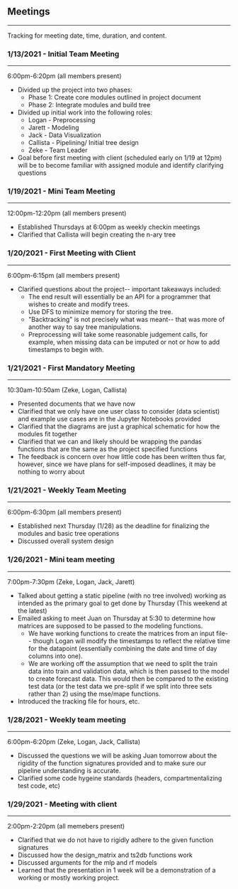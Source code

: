 ## Meetings
-----------
Tracking for meeting date, time, duration, and content.

### 1/13/2021 - Initial Team Meeting
------------------------------------
6:00pm-6:20pm (all members present)
* Divided up the project into two phases:
  * Phase 1: Create core modules outlined in project document
  * Phase 2: Integrate modules and build tree
* Divided up initial work into the following roles:
  * Logan - Preprocessing
  * Jarett - Modeling
  * Jack - Data Visualization
  * Callista - Pipelining/ Initial tree design
  * Zeke - Team Leader
* Goal before first meeting with client (scheduled early on 1/19 at 12pm) will be to become familiar with assigned module and identify clarifying questions

### 1/19/2021 - Mini Team Meeting
---------------------------------
12:00pm-12:20pm (all members present)
* Established Thursdays at 6:00pm as weekly checkin meetings
* Clarified that Callista will begin creating the n-ary tree

### 1/20/2021 - First Meeting with Client
-----------------------------------------
6:00pm-6:15pm (all members present)
* Clarified questions about the project-- important takeaways included:
    * The end result will essentially be an API for a programmer that wishes to create and modify trees.
    * Use DFS to minimize memory for storing the tree.
    * "Backtracking" is not precisely what was meant-- that was more of another way to say tree manipulations.
    * Preprocessing will take some reasonable judgement calls, for example, when missing data can be imputed or not or how to add timestamps to begin with.

### 1/21/2021 - First Mandatory Meeting
---------------------------------------
10:30am-10:50am (Zeke, Logan, Callista)
* Presented documents that we have now
* Clarified that we only have one user class to consider (data scientist) and example use cases are in the Jupyter Notebooks provided
* Clarified that the diagrams are just a graphical schematic for how the modules fit together
* Clarified that we can and likely should be wrapping the pandas functions that are the same as the project specified functions
* The feedback is concern over how little code has been written thus far, however, since we have plans for self-imposed deadlines, it may be nothing to worry about

### 1/21/2021 - Weekly Team Meeting
-----------------------------------
6:00pm-6:30pm (all members present)
* Established next Thursday (1/28) as the deadline for finalizing the modules and basic tree operations
* Discussed overall system design

### 1/26/2021 - Mini team meeting
-----------------------------------
7:00pm-7:30pm (Zeke, Logan, Jack, Jarett)
* Talked about getting a static pipeline (with no tree involved) working as intended as the primary goal to get done by Thursday (This weekend at the latest)
* Emailed asking to meet Juan on Thursday at 5:30 to determine how matrices are supposed to be passed to the modeling functions.
  * We have working functions to create the matrices from an input file-- though Logan will modify the timestamps to reflect the relative time for the datapoint (essentially combining the date and time of day columns into one).
  * We are working off the assumption that we need to split the train data into train and validation data, which is then passed to the model to create forecast data. This would then be compared to the existing test data (or the test data we pre-split if we split into three sets rather than 2) using the mse/mape functions.
* Introduced the tracking file for hours, etc.

### 1/28/2021 - Weekly team meeting
-----------------------------------
6:00pm-6:20pm (Zeke, Logan, Jack, Callista)
* Discussed the questions we will be asking Juan tomorrow about the rigidity of the function signatures provided and to make sure our pipeline understanding is accurate.
* Clarified some code hygeine standards (headers, compartmentalizing test code, etc)

### 1/29/2021 - Meeting with client
-----------------------------------
2:00pm-2:20pm (all memebers present)
* Clarified that we do not have to rigidly adhere to the given function signatures
* Discussed how the design_matrix and ts2db functions work
* Discussed arguments for the mlp and rf models
* Learned that the presentation in 1 week will be a demonstration of a working or mostly working project.
